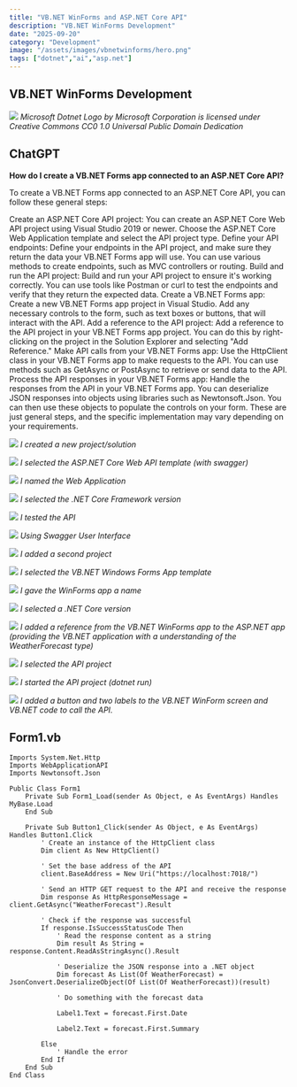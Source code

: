 ```yaml
---
title: "VB.NET WinForms and ASP.NET Core API"
description: "VB.NET WinForms Development"
date: "2025-09-20"
category: "Development"
image: "/assets/images/vbnetwinforms/hero.png"
tags: ["dotnet","ai","asp.net"]
---
```


## VB.NET WinForms Development

![](/assets/images/vbnetwinforms/net-logo.svg)
*Microsoft Dotnet Logo by Microsoft Corporation is licensed under Creative Commons CC0 1.0 Universal Public Domain Dedication*


## ChatGPT

**How do I create a VB.NET Forms app connected to an ASP.NET Core API?**

To create a VB.NET Forms app connected to an ASP.NET Core API, you can follow these general steps:

Create an ASP.NET Core API project:
You can create an ASP.NET Core Web API project using Visual Studio 2019 or newer. Choose the ASP.NET Core Web Application template and select the API project type.
Define your API endpoints:
Define your endpoints in the API project, and make sure they return the data your VB.NET Forms app will use. You can use various methods to create endpoints, such as MVC controllers or routing.
Build and run the API project:
Build and run your API project to ensure it's working correctly. You can use tools like Postman or curl to test the endpoints and verify that they return the expected data.
Create a VB.NET Forms app:
Create a new VB.NET Forms app project in Visual Studio. Add any necessary controls to the form, such as text boxes or buttons, that will interact with the API.
Add a reference to the API project:
Add a reference to the API project in your VB.NET Forms app project. You can do this by right-clicking on the project in the Solution Explorer and selecting "Add Reference."
Make API calls from your VB.NET Forms app:
Use the HttpClient class in your VB.NET Forms app to make requests to the API. You can use methods such as GetAsync or PostAsync to retrieve or send data to the API.
Process the API responses in your VB.NET Forms app:
Handle the responses from the API in your VB.NET Forms app. You can deserialize JSON responses into objects using libraries such as Newtonsoft.Json. You can then use these objects to populate the controls on your form.
These are just general steps, and the specific implementation may vary depending on your requirements.

![](/assets/images/vbnetwinforms/capture20230127-001-1011x676.png)
*I created a new project/solution*

![](/assets/images/vbnetwinforms/capture20230127-002-1011x676.png)
*I selected the ASP.NET Core Web API template (with swagger)*

![](/assets/images/vbnetwinforms/capture20230127-003-1013x671.png)
*I named the Web Application*

![](/assets/images/vbnetwinforms/capture20230127-004-1012x674.png)
*I selected the .NET Core Framework version*

![](/assets/images/vbnetwinforms/capture20230127-005-1368x730.png)
*I tested the API*

![](/assets/images/vbnetwinforms/capture20230127-006-1045x572.png)
*Using Swagger User Interface*

![](/assets/images/vbnetwinforms/capture20230127-007-741x590.png)
*I added a second project*

![](/assets/images/vbnetwinforms/captureaa-05-1011x676.png)
*I selected the VB.NET Windows Forms App template*

![](/assets/images/vbnetwinforms/captureaa-06-1011x672.png)
*I gave the WinForms app a name*

![](/assets/images/vbnetwinforms/captureaa-07-1012x674.png)
*I selected a .NET Core version*

![](/assets/images/vbnetwinforms/captureaa-08-828x653.png)
*I added a reference from the VB.NET WinForms app to the ASP.NET app (providing the VB.NET application with a understanding of the WeatherForecast type)*

![](/assets/images/vbnetwinforms/20230128-783x541.png)
*I selected the API project*

![](/assets/images/vbnetwinforms/capture20230127-008-1036x703.png)
*I started the API project (dotnet run)*

![](/assets/images/vbnetwinforms/capture20230127-009-1369x729.png)
*I added a button and two labels to the VB.NET WinForm screen and VB.NET code to call the API.*


## Form1.vb

```text
Imports System.Net.Http
Imports WebApplicationAPI
Imports Newtonsoft.Json

Public Class Form1
    Private Sub Form1_Load(sender As Object, e As EventArgs) Handles MyBase.Load
    End Sub

    Private Sub Button1_Click(sender As Object, e As EventArgs) Handles Button1.Click
        ' Create an instance of the HttpClient class
        Dim client As New HttpClient()

        ' Set the base address of the API
        client.BaseAddress = New Uri("https://localhost:7018/")

        ' Send an HTTP GET request to the API and receive the response
        Dim response As HttpResponseMessage = client.GetAsync("WeatherForecast").Result

        ' Check if the response was successful
        If response.IsSuccessStatusCode Then
            ' Read the response content as a string
            Dim result As String = response.Content.ReadAsStringAsync().Result

            ' Deserialize the JSON response into a .NET object
            Dim forecast As List(Of WeatherForecast) = JsonConvert.DeserializeObject(Of List(Of WeatherForecast))(result)

            ' Do something with the forecast data

            Label1.Text = forecast.First.Date

            Label2.Text = forecast.First.Summary

        Else
            ' Handle the error
        End If
    End Sub
End Class
```

